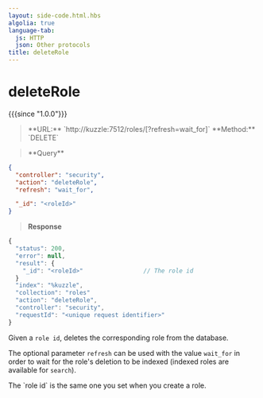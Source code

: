 ```yaml
---
layout: side-code.html.hbs
algolia: true
language-tab:
  js: HTTP
  json: Other protocols
title: deleteRole
---
```



# deleteRole

{{{since "1.0.0"}}}



<blockquote class="js">
<p>
**URL:** `http://kuzzle:7512/roles/<roleId>[?refresh=wait_for]`  
**Method:** `DELETE`
</p>
</blockquote>

<blockquote class="json">
<p>
**Query**
</p>
</blockquote>

```json
{
  "controller": "security",
  "action": "deleteRole",
  "refresh": "wait_for",

  "_id": "<roleId>"
}
```

>**Response**

```javascript
{
  "status": 200,                     
  "error": null,                     
  "result": {
    "_id": "<roleId>"                 // The role id
  }
  "index": "%kuzzle",
  "collection": "roles"
  "action": "deleteRole",
  "controller": "security",
  "requestId": "<unique request identifier>"
}
```

Given a `role id`, deletes the corresponding role from the database.

The optional parameter `refresh` can be used
with the value `wait_for` in order to wait for the role's deletion to be indexed (indexed roles are available for `search`).

<aside class="notice">
The `role id` is the same one you set when you create a role.
</aside>
